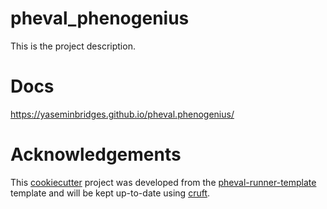 # pheval_phenogenius

This is the project description.

# Docs

https://yaseminbridges.github.io/pheval.phenogenius/

# Acknowledgements

This [cookiecutter](https://cookiecutter.readthedocs.io/en/stable/README.html) project was developed from the [pheval-runner-template](https://github.com/yaseminbridges/pheval-runner-template.git) template and will be kept up-to-date using [cruft](https://cruft.github.io/cruft/).
